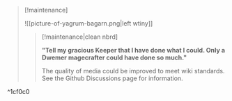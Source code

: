 > [!maintenance] 
> 
> ![[picture-of-yagrum-bagarn.png|left wtiny]]
> 
> > [!maintenance|clean nbrd]
> > 
> > **"Tell my gracious Keeper that I have done what I could. Only a Dwemer magecrafter could have done so much."**
> > 
> > The quality of media could be improved to meet wiki standards. See the Github Discussions page for information.

^1cf0c0
